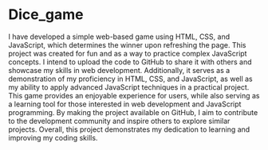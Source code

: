 # Dice_game

I have developed a simple web-based game using HTML, CSS, and JavaScript, which determines the winner upon refreshing the page. This project was created for fun and as a way to practice complex JavaScript concepts. I intend to upload the code to GitHub to share it with others and showcase my skills in web development. Additionally, it serves as a demonstration of my proficiency in HTML, CSS, and JavaScript, as well as my ability to apply advanced JavaScript techniques in a practical project. This game provides an enjoyable experience for users, while also serving as a learning tool for those interested in web development and JavaScript programming. By making the project available on GitHub, I aim to contribute to the development community and inspire others to explore similar projects. Overall, this project demonstrates my dedication to learning and improving my coding skills. 
